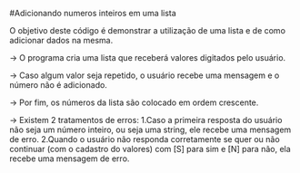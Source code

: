 #Adicionando numeros inteiros em uma lista

O objetivo deste código é demonstrar a utilização de uma lista e de como adicionar dados na mesma.

-> O programa cria uma lista que receberá valores digitados pelo usuário.

-> Caso algum valor seja repetido, o usuário recebe uma mensagem e o número não é adicionado.

-> Por fim, os números da lista são colocado em ordem crescente.

-> Existem 2 tratamentos de erros:
 1.Caso a primeira resposta do usuário não seja um número inteiro, ou seja uma string, ele recebe uma mensagem de erro.
 2.Quando o usuário não responda corretamente se quer ou não continuar (com o cadastro do valores) com [S] para sim e [N] para não, ela recebe uma mensagem de erro.

